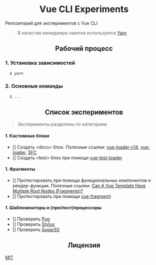 <h1 align="center">Vue CLI Experiments</h1>

Репозиторий для экспериментов с Vue CLI

> В качестве менеджера пакетов используется [Yarn](https://yarnpkg.com/en/docs/install)

<h2 align="center">Рабочий процесс</h2>

### 1. Установка зависимостей

```bash
  $ yarn
```

### 2. Основные команды

```bash
  $ ...
```

<h2 align="center">Список экспериментов</h2>

> Эксперименты разделены по категориям

#### 1. Кастомные блоки

- [] Создать &lt;docs&gt; блок. Полезные ссылки: [vue-loader-v14](https://vue-loader-v14.vuejs.org/ru/configurations/custom-blocks.html), [vue-loader](https://vue-loader.vuejs.org/ru/guide/custom-blocks.html), [SFC](https://vue-loader.vuejs.org/ru/spec.html#%D0%B2%D0%B2%D0%B5%D0%B4%D0%B5%D0%BD%D0%B8%D0%B5)
- [] Создать &lt;test&gt; блок при помощи [vue-test-loader](https://github.com/eddyerburgh/vue-test-loader)

#### 1. Фрагменты

- [] Протестировать при помощи функциональных компонентов и рендер-функции. Полезные ссылки: [Can A Vue Template Have Multiple Root Nodes (Fragments)?](https://vuejsdevelopers.com/2018/09/11/vue-multiple-root-fragments/)
- [] Протестировать при помощи [vue-fragment](https://github.com/y-nk/vue-fragment))

#### 1. Шаблонизаторы и (пре/пост)процессоры

- [] Проверить [Pug](https://github.com/pugjs/pug)
- [] Проверить [Stylus](https://github.com/stylus/stylus)
- [] Проверить [SugarSS](https://github.com/postcss/sugarss)

<h2 align="center">Лицензия</h2>

[MIT](/LICENSE)
